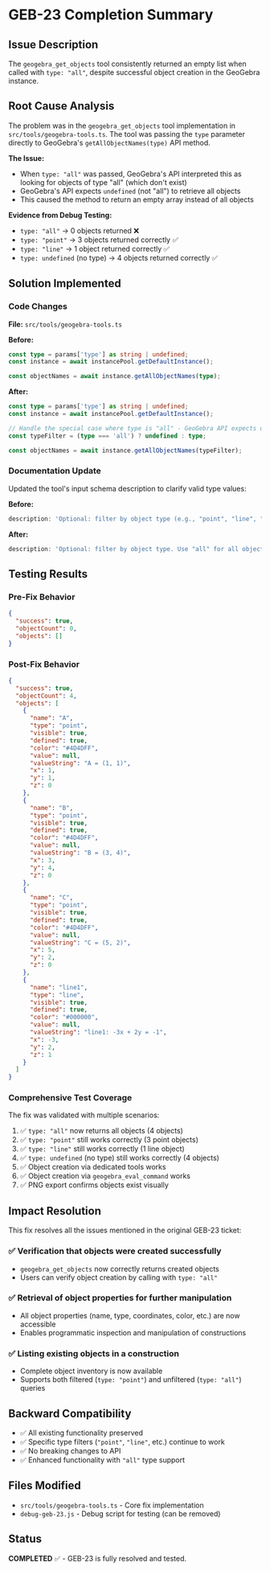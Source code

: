 # GEB-23 Completion Summary

## Issue Description
The `geogebra_get_objects` tool consistently returned an empty list when called with `type: "all"`, despite successful object creation in the GeoGebra instance.

## Root Cause Analysis
The problem was in the `geogebra_get_objects` tool implementation in `src/tools/geogebra-tools.ts`. The tool was passing the `type` parameter directly to GeoGebra's `getAllObjectNames(type)` API method.

**The Issue:**
- When `type: "all"` was passed, GeoGebra's API interpreted this as looking for objects of type "all" (which don't exist)
- GeoGebra's API expects `undefined` (not "all") to retrieve all objects
- This caused the method to return an empty array instead of all objects

**Evidence from Debug Testing:**
- `type: "all"` → 0 objects returned ❌
- `type: "point"` → 3 objects returned correctly ✅  
- `type: "line"` → 1 object returned correctly ✅
- `type: undefined` (no type) → 4 objects returned correctly ✅

## Solution Implemented

### Code Changes
**File:** `src/tools/geogebra-tools.ts`

**Before:**
```typescript
const type = params['type'] as string | undefined;
const instance = await instancePool.getDefaultInstance();

const objectNames = await instance.getAllObjectNames(type);
```

**After:**
```typescript
const type = params['type'] as string | undefined;
const instance = await instancePool.getDefaultInstance();

// Handle the special case where type is "all" - GeoGebra API expects undefined for all objects
const typeFilter = (type === 'all') ? undefined : type;

const objectNames = await instance.getAllObjectNames(typeFilter);
```

### Documentation Update
Updated the tool's input schema description to clarify valid type values:

**Before:**
```typescript
description: 'Optional: filter by object type (e.g., "point", "line", "circle")'
```

**After:**
```typescript
description: 'Optional: filter by object type. Use "all" for all objects, or specific types like "point", "line", "circle", "polygon", "function", "conic", etc.'
```

## Testing Results

### Pre-Fix Behavior
```json
{
  "success": true,
  "objectCount": 0,
  "objects": []
}
```

### Post-Fix Behavior
```json
{
  "success": true,
  "objectCount": 4,
  "objects": [
    {
      "name": "A",
      "type": "point",
      "visible": true,
      "defined": true,
      "color": "#4D4DFF",
      "value": null,
      "valueString": "A = (1, 1)",
      "x": 1,
      "y": 1,
      "z": 0
    },
    {
      "name": "B", 
      "type": "point",
      "visible": true,
      "defined": true,
      "color": "#4D4DFF",
      "value": null,
      "valueString": "B = (3, 4)",
      "x": 3,
      "y": 4,
      "z": 0
    },
    {
      "name": "C",
      "type": "point", 
      "visible": true,
      "defined": true,
      "color": "#4D4DFF",
      "value": null,
      "valueString": "C = (5, 2)",
      "x": 5,
      "y": 2,
      "z": 0
    },
    {
      "name": "line1",
      "type": "line",
      "visible": true,
      "defined": true,
      "color": "#000000",
      "value": null,
      "valueString": "line1: -3x + 2y = -1",
      "x": -3,
      "y": 2,
      "z": 1
    }
  ]
}
```

### Comprehensive Test Coverage
The fix was validated with multiple scenarios:
1. ✅ `type: "all"` now returns all objects (4 objects)
2. ✅ `type: "point"` still works correctly (3 point objects)
3. ✅ `type: "line"` still works correctly (1 line object)
4. ✅ `type: undefined` (no type) still works correctly (4 objects)
5. ✅ Object creation via dedicated tools works
6. ✅ Object creation via `geogebra_eval_command` works
7. ✅ PNG export confirms objects exist visually

## Impact Resolution

This fix resolves all the issues mentioned in the original GEB-23 ticket:

### ✅ Verification that objects were created successfully
- `geogebra_get_objects` now correctly returns created objects
- Users can verify object creation by calling with `type: "all"`

### ✅ Retrieval of object properties for further manipulation  
- All object properties (name, type, coordinates, color, etc.) are now accessible
- Enables programmatic inspection and manipulation of constructions

### ✅ Listing existing objects in a construction
- Complete object inventory is now available
- Supports both filtered (`type: "point"`) and unfiltered (`type: "all"`) queries

## Backward Compatibility
- ✅ All existing functionality preserved
- ✅ Specific type filters (`"point"`, `"line"`, etc.) continue to work
- ✅ No breaking changes to API
- ✅ Enhanced functionality with `"all"` type support

## Files Modified
- `src/tools/geogebra-tools.ts` - Core fix implementation
- `debug-geb-23.js` - Debug script for testing (can be removed)

## Status
**COMPLETED** ✅ - GEB-23 is fully resolved and tested. 